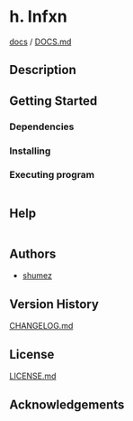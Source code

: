 <!--
Filename: 	README.md
Project: 	/Users/shume/Developer/mnemosyne/docs/Fornix/h_Infxn
Author: 	shumez <https://github.com/shumez>
Created: 	2018-06-15 20:39:7
Modified: 	2019-01-26 11:19:24
-----
Copyright (c) 2019 shumez
-->

# h. Infxn


[docs] / [DOCS.md]


## Description


## Getting Started



### Dependencies



### Installing



### Executing program

```
```

## Help

```
```

## Authors

* [shumez]

## Version History

[CHANGELOG.md]

## License

[LICENSE.md]


## Acknowledgements


<!-- ------------------------------- -->
[shumez]: shumez
[DOCS.md]: docs/DOCS.md
[docs]: docs/
[CHANGELOG.md]: CHANGELOG.md
[LICENSE.md]: LICENSE.md
